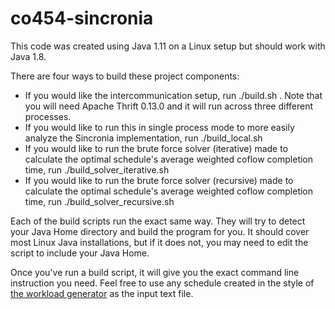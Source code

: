 # co454-sincronia

This code was created using Java 1.11 on a Linux setup but should work with Java 1.8.

There are four ways to build these project components:

* If you would like the intercommunication setup, run ./build.sh . Note that you will need Apache Thrift 0.13.0 and it will run across three different processes.
* If you would like to run this in single process mode to more easily analyze the Sincronia implementation, run ./build_local.sh
* If you would like to run the brute force solver (iterative) made to calculate the optimal schedule's average weighted coflow completion time, run ./build_solver_iterative.sh
* If you would like to run the brute force solver (recursive) made to calculate the optimal schedule's average weighted coflow completion time, run ./build_solver_recursive.sh

Each of the build scripts run the exact same way. They will try to detect your Java Home directory and build the program for you.
It should cover most Linux Java installations, but if it does not, you may need to edit the script to include your Java Home.

Once you've run a build script, it will give you the exact command line instruction you need.
Feel free to use any schedule created in the style of [the workload generator](https://github.com/sincronia-coflow/workload-generator) as the input text file.
